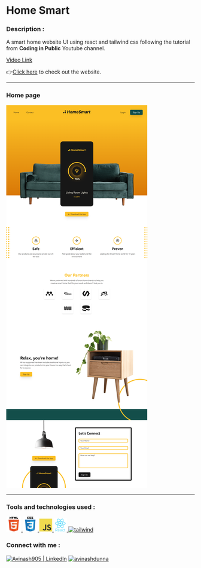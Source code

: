 # Home Smart

<h3>Description :</h3> 
A smart home website UI using react and tailwind css following the tutorial from <b>Coding in Public</b> Youtube channel.

[Video Link](https://youtu.be/xpGNcQDmV2A)

👉[Click here](https://home-smart.netlify.app/) to check out the website.
<br/>

<hr/>

### Home page

<img src="./src/assets/home.png" alt='home page'/>

<hr/>

### Tools and technologies used :

<a href="https://www.w3.org/html/" target="_blank" rel="noreferrer"> <img src="https://raw.githubusercontent.com/devicons/devicon/master/icons/html5/html5-original-wordmark.svg" alt="html5" width="40" height="40"/> </a>
<a href="https://www.w3schools.com/css/" target="_blank" rel="noreferrer"> <img src="https://raw.githubusercontent.com/devicons/devicon/master/icons/css3/css3-original-wordmark.svg" alt="css3" width="40" height="40"/> </a>
<a href="https://developer.mozilla.org/en-US/docs/Web/JavaScript" target="_blank" rel="noreferrer"> <img src="https://raw.githubusercontent.com/devicons/devicon/master/icons/javascript/javascript-original.svg" alt="javascript" width="35" height="35"/> </a>
<a href="https://reactjs.org/" target="_blank" rel="noreferrer"> <img src="https://raw.githubusercontent.com/devicons/devicon/master/icons/react/react-original-wordmark.svg" alt="react" width="35" height="35"/> </a>
<a href="https://tailwindcss.com/" target="_blank" rel="noreferrer"> <img src="https://www.vectorlogo.zone/logos/tailwindcss/tailwindcss-icon.svg" alt="tailwind" width="40" height="40"/> </a>
<br/>

### Connect with me :

<a href="https://twitter.com/avinashdunna" target="blank"><img align="center" src="https://img.icons8.com/color/48/000000/linkedin.png" alt="Avinash905 | LinkedIn" height="35" width="35" /></a>
<a href="https://twitter.com/avinashdunna" target="blank"><img align="center" src="https://raw.githubusercontent.com/rahuldkjain/github-profile-readme-generator/master/src/images/icons/Social/twitter.svg" alt="avinashdunna" height="30" width="40" /></a>

